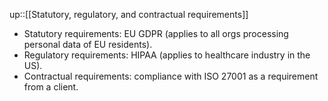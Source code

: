 up::[[Statutory, regulatory, and contractual requirements]]

- Statutory requirements: EU GDPR (applies to all orgs processing personal data of EU residents).
- Regulatory requirements: HIPAA (applies to healthcare industry in the US).
- Contractual requirements: compliance with ISO 27001 as a requirement from a client.
